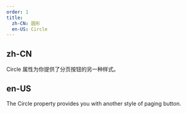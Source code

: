 ```yaml
---
order: 1
title:
  zh-CN: 圆形
  en-US: Circle
---
```


## zh-CN

Circle 属性为你提供了分页按钮的另一种样式。

## en-US

The Circle property provides you with another style of paging button.
